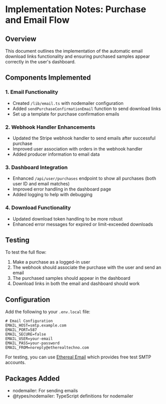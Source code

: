# Implementation Notes: Purchase and Email Flow

## Overview
This document outlines the implementation of the automatic email download links functionality and ensuring purchased samples appear correctly in the user's dashboard.

## Components Implemented

### 1. Email Functionality
- Created `/lib/email.ts` with nodemailer configuration
- Added `sendPurchaseConfirmationEmail` function to send download links
- Set up a template for purchase confirmation emails

### 2. Webhook Handler Enhancements
- Updated the Stripe webhook handler to send emails after successful purchase
- Improved user association with orders in the webhook handler
- Added producer information to email data

### 3. Dashboard Integration
- Enhanced `/api/user/purchases` endpoint to show all purchases (both user ID and email matches)
- Improved error handling in the dashboard page
- Added logging to help with debugging

### 4. Download Functionality
- Updated download token handling to be more robust
- Enhanced error messages for expired or limit-exceeded downloads

## Testing

To test the full flow:
1. Make a purchase as a logged-in user
2. The webhook should associate the purchase with the user and send an email
3. The purchased samples should appear in the dashboard
4. Download links in both the email and dashboard should work

## Configuration

Add the following to your `.env.local` file:
```
# Email Configuration
EMAIL_HOST=smtp.example.com
EMAIL_PORT=587
EMAIL_SECURE=false
EMAIL_USER=your-email
EMAIL_PASS=your-password
EMAIL_FROM=noreply@etherealtechno.com
```

For testing, you can use [Ethereal Email](https://ethereal.email/) which provides free test SMTP accounts.

## Packages Added
- nodemailer: For sending emails
- @types/nodemailer: TypeScript definitions for nodemailer
